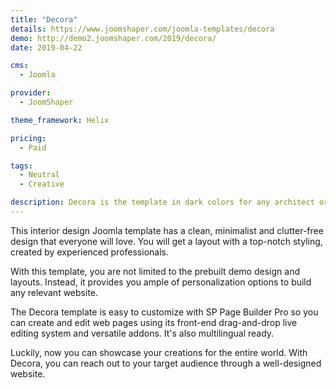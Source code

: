 ```yaml
---
title: "Decora"
details: https://www.joomshaper.com/joomla-templates/decora
demo: http://demo2.joomshaper.com/2019/decora/
date: 2019-04-22

cms: 
  - Joomla

provider:
  - JoomShaper

theme_framework: Helix

pricing:
  - Paid

tags:
  - Neutral
  - Creative

description: Decora is the template in dark colors for any architect or design studio planning to start or refresh an official website. It is the perfect solution to present all kinds of interior & exterior design ideas, architecture projects, and everything related to creativity.
---
```


This interior design Joomla template has a clean, minimalist and clutter-free design that everyone will love. You will get a layout with a top-notch styling, created by experienced professionals.

With this template, you are not limited to the prebuilt demo design and layouts. Instead, it provides you ample of personalization options to build any relevant website.

The Decora template is easy to customize with SP Page Builder Pro so you can create and edit web pages using its front-end drag-and-drop live editing system and versatile addons. It's also multilingual ready.

Luckily, now you can showcase your creations for the entire world. With Decora, you can reach out to your target audience through a well-designed website.




